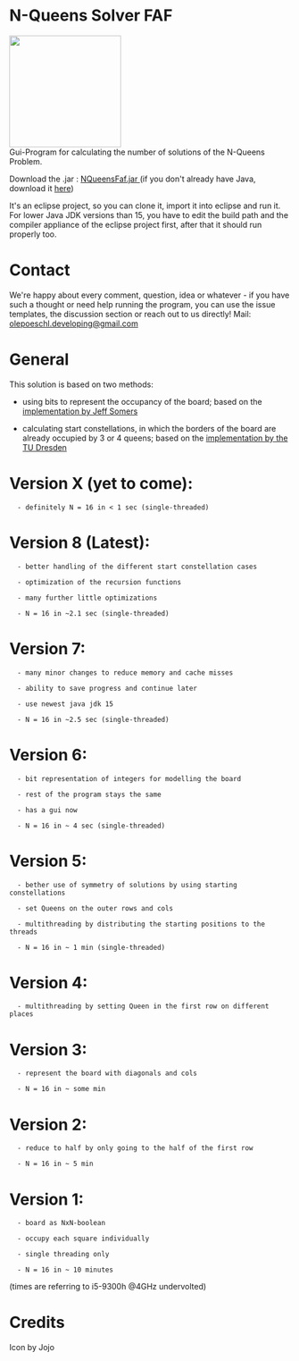 # N-Queens Solver FAF
<div class="container">
  <img src="https://www.student.hs-mittweida.de/~opoeschl/queenFire_FAF.png" width="200" height="200" />
  <div style="" >
        Gui-Program for calculating the number of solutions of the N-Queens Problem.

Download the .jar :     <a href="https://www.student.hs-mittweida.de/~opoeschl/NQueensFaf.jar"> NQueensFaf.jar </a>
(if you don't already have Java, download it <a href="https://www.java.com/en/download/manual.jsp">here</a>)

It's an eclipse project, so you can clone it, import it into eclipse and run it.
For lower Java JDK versions than 15, you have to edit the build path and the compiler appliance of the eclipse project first, after that it should run properly too.
</div>
</div> 


# Contact
We're happy about every comment, question, idea or whatever - if you have such a thought or need help running the program, you can use the issue templates, the discussion section or reach out to us directly!
Mail: olepoeschl.developing@gmail.com


# General
This solution is based on two methods:

- using bits to represent the occupancy of the board; based on the <a href="http://users.rcn.com/liusomers/nqueen_demo/nqueens.html">implementation by Jeff Somers </a>
      
- calculating start constellations, in which the borders of the board are already occupied by 3 or 4 queens; based on the <a href="https://tu-dresden.de">implementation by the TU Dresden</a>


# Version X (yet to come):
      - definitely N = 16 in < 1 sec (single-threaded)
# Version 8 (Latest):
      - better handling of the different start constellation cases
      
      - optimization of the recursion functions
      
      - many further little optimizations

      - N = 16 in ~2.1 sec (single-threaded) 
# Version 7:
      - many minor changes to reduce memory and cache misses
      
      - ability to save progress and continue later
      
      - use newest java jdk 15
      
      - N = 16 in ~2.5 sec (single-threaded) 
# Version 6:
      - bit representation of integers for modelling the board
      
      - rest of the program stays the same
      
      - has a gui now
      
      - N = 16 in ~ 4 sec (single-threaded)
# Version 5:
      - bether use of symmetry of solutions by using starting constellations
      
      - set Queens on the outer rows and cols
      
      - multithreading by distributing the starting positions to the threads
      
      - N = 16 in ~ 1 min (single-threaded)      
# Version 4:
      - multithreading by setting Queen in the first row on different places
# Version 3:
      - represent the board with diagonals and cols 
      
      - N = 16 in ~ some min
# Version 2:
      - reduce to half by only going to the half of the first row
      
      - N = 16 in ~ 5 min
# Version 1: 
      - board as NxN-boolean
      
      - occupy each square individually
      
      - single threading only
      
      - N = 16 in ~ 10 minutes
      
      
(times are referring to i5-9300h @4GHz undervolted)
 
      
# Credits
Icon by Jojo
      
      
      
      
      
      
      
     
      
      
      
      
